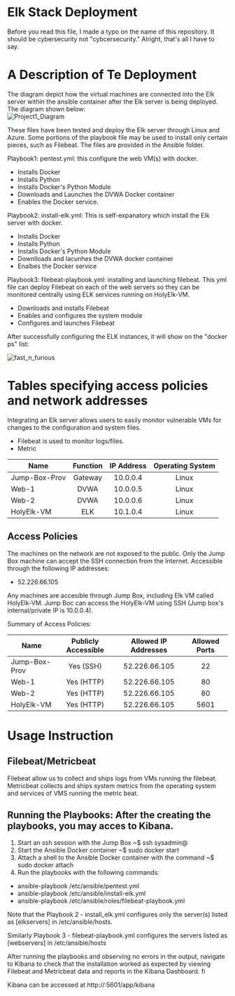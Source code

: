 # Elk Stack Deployment
Before you read this file, I made a typo on the name of this repository. It should be cybersecurity not "cybcersecurity." Alright, that's all I have to say. 

# A Description of Te Deployment

The diagram depict how the virtual machines are connected into the Elk server within the ansible container after the Elk server is being deployed. The diagram shown below:  
![Project1_Diagram](https://user-images.githubusercontent.com/77870466/122309043-92bdbd00-cedb-11eb-96ee-e81d9eee9202.jpg)

These files have been tested and deploy the Elk server through Linux and Azure. Some portions of the playbook file may be used to install only certain pieces, such as Filebeat. The files are provided in the Ansible folder. 

Playbook1: pentest.yml: this configure the web VM(s) with docker. 
* Installs Docker 
* Installs Python 
* Installs Docker's Python Module 
* Downloads and Launches the DVWA Docker container 
* Enables the Docker service. 

Playbook2: install-elk.yml: This is self-expanatory which install the Elk server with docker. 
* Installs Docker 
* Installs Python 
* Installs Docker's Python Module 
* Downlloads and lacunhes the DVWA docker container 
* Enalbes the Docker service 

Playbook3: filebeat-playbook.yml: installing and launching filebeat. This yml file can deploy Filebeat on each of the web servers so they can be monitored centrally using ELK services running on HolyElk-VM. 
* Downloads and installs Filebeat 
* Enables and configures the system module 
* Configures and launches Filebeat 

After successfully configuring the ELK instances, it will show on the "docker ps" list: 

![fast_n_furious](https://user-images.githubusercontent.com/77870466/122321810-7a0cd180-cef2-11eb-862a-293700d74d83.jpg)


# Tables specifying access policies and network addresses

Integrating an Elk server allows users to easily monitor vulnerable VMs for changes to the configuration and system files. 
* Filebeat is used to monitor logs/files. 
* Metric 


| Name    | Function   | IP Address | Operating System 
| ------------- |:-------------:| :-------:| :-------: | 
| Jump-Box-Prov| Gateway | 10.0.0.4| Linux 
| Web-1      | DVWA      | 10.0.0.5| Linux 
| Web-2 | DVWA      | 10.0.0.6 |Linux
| HolyElk-VM |ELK| 10.1.0.4| Linux

## Access Policies 

The machines on the network are not exposed to the public. Only the Jump Box machine can accept the SSH connection from the Internet. Accessible through the following IP addresses: 
* 52.226.66.105

Any machines are accesible through Jump Box, including Elk VM called HolyElk-VM. Jump Boc can access the HolyElk-VM using SSH (Jump box's internal/private IP is 10.0.0.4). 

Summary of Access Policies: 

| Name    | Publicly Accessible | Allowed IP Addresses | Allowed Ports
| ------------- |:-------------:| :-------:| :-------: | 
| Jump-Box-Prov| Yes (SSH)| 52.226.66.105| 22 
| Web-1      | Yes (HTTP) | 52.226.66.105| 80 
| Web-2 | Yes (HTTP)| 52.226.66.105| 80
| HolyElk-VM | Yes (HTTP)| 52.226.66.105 |5601


# Usage Instruction 

## Filebeat/Metricbeat 
Filebeat allow us to collect and ships logs from VMs running the filebeat. Metricbeat collects and ships system metrics from the operating system and services of VMS running the metric beat. 

## Running the Playbooks: After the creating the playbooks, you may acces to Kibana. 
1. Start an ssh session with the Jump Box ~$ ssh sysadmin@<Jump Box Public IP>
2. Start the Ansible Docker container ~$ sudo docker start <Ansible Container>
3. Attach a shell to the Ansible Docker container with the command ~$ sudo docker attach <Ansible Container Name>
4. Run the playbooks with the following commands:
* ansible-playbook /etc/ansible/pentest.yml
* ansible-playbook /etc/ansible/install-elk.yml
* ansible-playbook /etc/ansible/roles/filebeat-playbook.yml
 
Note that the Playbook 2 - install_elk.yml configures only the server(s) listed as [elkservers] in /etc/ansible/hosts.

Similarly Playbook 3 - filebeat-playbook.yml configures the servers listed as [webservers] in /etc/ansible/hosts

After running the playbooks and observing no errors in the output, navigate to Kibana to check that the installation worked as expected by viewing Filebeat and Metricbeat data and reports in the Kibana Dashboard. fi

Kibana can be accessed at http://<elk-server-ip>:5601/app/kibana

